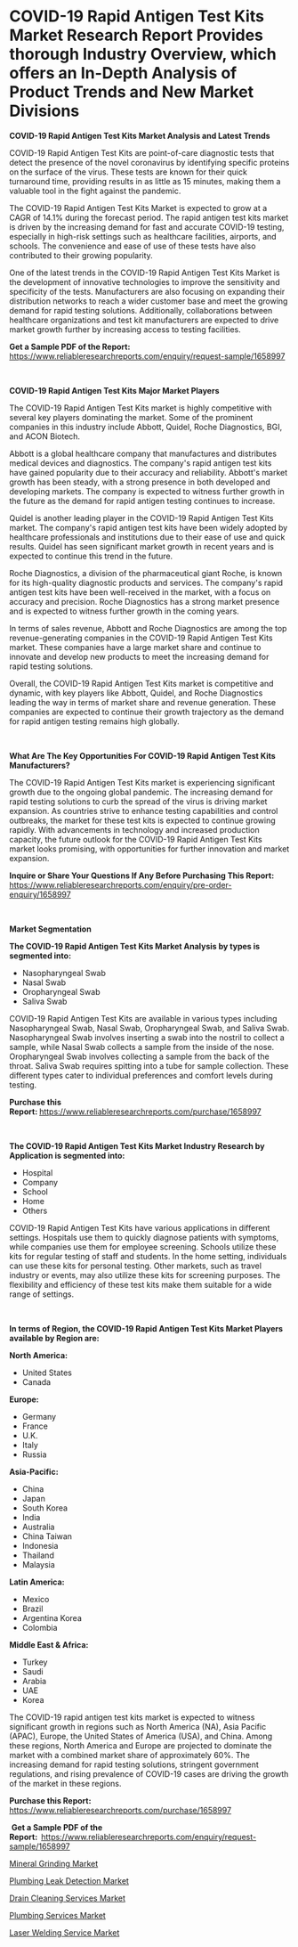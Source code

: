 <p><h1>COVID-19 Rapid Antigen Test Kits Market Research Report Provides thorough Industry Overview, which offers an In-Depth Analysis of Product Trends and New Market Divisions</h1></p><p><strong>COVID-19 Rapid Antigen Test Kits Market Analysis and Latest Trends</strong></p>
<p><p>COVID-19 Rapid Antigen Test Kits are point-of-care diagnostic tests that detect the presence of the novel coronavirus by identifying specific proteins on the surface of the virus. These tests are known for their quick turnaround time, providing results in as little as 15 minutes, making them a valuable tool in the fight against the pandemic.</p><p>The COVID-19 Rapid Antigen Test Kits Market is expected to grow at a CAGR of 14.1% during the forecast period. The rapid antigen test kits market is driven by the increasing demand for fast and accurate COVID-19 testing, especially in high-risk settings such as healthcare facilities, airports, and schools. The convenience and ease of use of these tests have also contributed to their growing popularity.</p><p>One of the latest trends in the COVID-19 Rapid Antigen Test Kits Market is the development of innovative technologies to improve the sensitivity and specificity of the tests. Manufacturers are also focusing on expanding their distribution networks to reach a wider customer base and meet the growing demand for rapid testing solutions. Additionally, collaborations between healthcare organizations and test kit manufacturers are expected to drive market growth further by increasing access to testing facilities.</p></p>
<p><strong>Get a Sample PDF of the Report:&nbsp;</strong> <a href="https://www.reliableresearchreports.com/enquiry/request-sample/1658997">https://www.reliableresearchreports.com/enquiry/request-sample/1658997</a></p>
<p>&nbsp;</p>
<p><strong>COVID-19 Rapid Antigen Test Kits Major Market Players</strong></p>
<p><p>The COVID-19 Rapid Antigen Test Kits market is highly competitive with several key players dominating the market. Some of the prominent companies in this industry include Abbott, Quidel, Roche Diagnostics, BGI, and ACON Biotech.</p><p>Abbott is a global healthcare company that manufactures and distributes medical devices and diagnostics. The company's rapid antigen test kits have gained popularity due to their accuracy and reliability. Abbott's market growth has been steady, with a strong presence in both developed and developing markets. The company is expected to witness further growth in the future as the demand for rapid antigen testing continues to increase.</p><p>Quidel is another leading player in the COVID-19 Rapid Antigen Test Kits market. The company's rapid antigen test kits have been widely adopted by healthcare professionals and institutions due to their ease of use and quick results. Quidel has seen significant market growth in recent years and is expected to continue this trend in the future.</p><p>Roche Diagnostics, a division of the pharmaceutical giant Roche, is known for its high-quality diagnostic products and services. The company's rapid antigen test kits have been well-received in the market, with a focus on accuracy and precision. Roche Diagnostics has a strong market presence and is expected to witness further growth in the coming years.</p><p>In terms of sales revenue, Abbott and Roche Diagnostics are among the top revenue-generating companies in the COVID-19 Rapid Antigen Test Kits market. These companies have a large market share and continue to innovate and develop new products to meet the increasing demand for rapid testing solutions.</p><p>Overall, the COVID-19 Rapid Antigen Test Kits market is competitive and dynamic, with key players like Abbott, Quidel, and Roche Diagnostics leading the way in terms of market share and revenue generation. These companies are expected to continue their growth trajectory as the demand for rapid antigen testing remains high globally.</p></p>
<p>&nbsp;</p>
<p><strong>What Are The Key Opportunities For COVID-19 Rapid Antigen Test Kits Manufacturers?</strong></p>
<p><p>The COVID-19 Rapid Antigen Test Kits market is experiencing significant growth due to the ongoing global pandemic. The increasing demand for rapid testing solutions to curb the spread of the virus is driving market expansion. As countries strive to enhance testing capabilities and control outbreaks, the market for these test kits is expected to continue growing rapidly. With advancements in technology and increased production capacity, the future outlook for the COVID-19 Rapid Antigen Test Kits market looks promising, with opportunities for further innovation and market expansion.</p></p>
<p><strong>Inquire or Share Your Questions If Any Before Purchasing This Report:</strong> <a href="https://www.reliableresearchreports.com/enquiry/pre-order-enquiry/1658997">https://www.reliableresearchreports.com/enquiry/pre-order-enquiry/1658997</a></p>
<p>&nbsp;</p>
<p><strong>Market Segmentation</strong></p>
<p><strong>The COVID-19 Rapid Antigen Test Kits Market Analysis by types is segmented into:</strong></p>
<p><ul><li>Nasopharyngeal Swab</li><li>Nasal Swab</li><li>Oropharyngeal Swab</li><li>Saliva Swab</li></ul></p>
<p><p>COVID-19 Rapid Antigen Test Kits are available in various types including Nasopharyngeal Swab, Nasal Swab, Oropharyngeal Swab, and Saliva Swab. Nasopharyngeal Swab involves inserting a swab into the nostril to collect a sample, while Nasal Swab collects a sample from the inside of the nose. Oropharyngeal Swab involves collecting a sample from the back of the throat. Saliva Swab requires spitting into a tube for sample collection. These different types cater to individual preferences and comfort levels during testing.</p></p>
<p><strong>Purchase this Report:&nbsp;</strong><a href="https://www.reliableresearchreports.com/purchase/1658997">https://www.reliableresearchreports.com/purchase/1658997</a></p>
<p>&nbsp;</p>
<p><strong>The COVID-19 Rapid Antigen Test Kits Market Industry Research by Application is segmented into:</strong></p>
<p><ul><li>Hospital</li><li>Company</li><li>School</li><li>Home</li><li>Others</li></ul></p>
<p><p>COVID-19 Rapid Antigen Test Kits have various applications in different settings. Hospitals use them to quickly diagnose patients with symptoms, while companies use them for employee screening. Schools utilize these kits for regular testing of staff and students. In the home setting, individuals can use these kits for personal testing. Other markets, such as travel industry or events, may also utilize these kits for screening purposes. The flexibility and efficiency of these test kits make them suitable for a wide range of settings.</p></p>
<p>&nbsp;</p>
<p><strong>In terms of Region, the COVID-19 Rapid Antigen Test Kits Market Players available by Region are:</strong></p>
<p>
    <p> <strong> North America: </strong>
        <ul>
            <li>United States</li>
            <li>Canada</li>
        </ul>
        </p> 
    <p> <strong> Europe: </strong>
        <ul>
            <li>Germany</li>
            <li>France</li>
            <li>U.K.</li>
            <li>Italy</li>
            <li>Russia</li>
        </ul>
        </p> 
    <p> <strong> Asia-Pacific: </strong>
        <ul>
            <li>China</li>
            <li>Japan</li>
            <li>South Korea</li>
            <li>India</li>
            <li>Australia</li>
            <li>China Taiwan</li>
            <li>Indonesia</li>
            <li>Thailand</li>
            <li>Malaysia</li>
        </ul>
        </p> 
    <p> <strong> Latin America: </strong>
        <ul>
            <li>Mexico</li>
            <li>Brazil</li>
            <li>Argentina Korea</li>
            <li>Colombia</li>
        </ul>
        </p> 
    <p> <strong> Middle East & Africa: </strong>
        <ul>
            <li>Turkey</li>
            <li>Saudi</li>
            <li>Arabia</li>
            <li>UAE</li>
            <li>Korea</li>
        </ul>
    </p>
    </p>
<p><p>The COVID-19 rapid antigen test kits market is expected to witness significant growth in regions such as North America (NA), Asia Pacific (APAC), Europe, the United States of America (USA), and China. Among these regions, North America and Europe are projected to dominate the market with a combined market share of approximately 60%. The increasing demand for rapid testing solutions, stringent government regulations, and rising prevalence of COVID-19 cases are driving the growth of the market in these regions.</p></p>
<p><strong>Purchase this Report: </strong><a href="https://www.reliableresearchreports.com/purchase/1658997">https://www.reliableresearchreports.com/purchase/1658997</a></p>
<p>&nbsp;<strong>Get a Sample PDF of the Report:&nbsp;&nbsp;</strong><a href="https://www.reliableresearchreports.com/enquiry/request-sample/1658997">https://www.reliableresearchreports.com/enquiry/request-sample/1658997</a></p>
<p><strong></strong></p>
<p><p><a href="https://medium.com/@v27092023/analyzing-mineral-grinding-market-global-industry-perspective-and-forecast-2024-to-2031-0834b0c2ca41">Mineral Grinding Market</a></p><p><a href="https://medium.com/@gaberaynor54567/plumbing-leak-detection-market-size-and-market-trends-complete-industry-overview-2024-to-2031-efd7ec3a01d3">Plumbing Leak Detection Market</a></p><p><a href="https://medium.com/@gaberaynor54567/drain-cleaning-services-market-insight-market-trends-growth-forecasted-from-2024-to-2031-a744caad6d60">Drain Cleaning Services Market</a></p><p><a href="https://medium.com/@gaberaynor54567/plumbing-services-market-trends-and-market-analysis-forecasted-for-period-2024-2031-d1b967802766">Plumbing Services Market</a></p><p><a href="https://medium.com/@kendraadams4456/laser-welding-service-market-trends-and-market-analysis-forecasted-for-period-2024-2031-b3069a814ea8">Laser Welding Service Market</a></p></p>